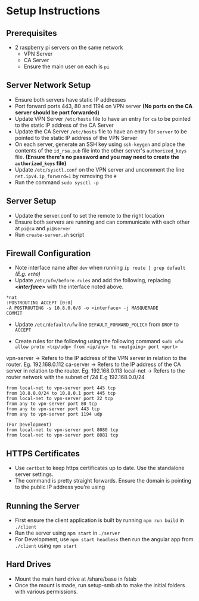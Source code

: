 # Setup Instructions

## Prerequisites
- 2 raspberry pi servers on the same network
  - VPN Server
  - CA Server
  - Ensure the main user on each is `pi`

## Server Network Setup
- Ensure both servers have static IP addresses
- Port forward ports 443, 80 and 1194 on VPN server **(No ports on the CA server should be port forwarded)**
- Update VPN Server `/etc/hosts` file to have an entry for `ca` to be pointed to the static IP address of the CA Server
- Update the CA Server `/etc/hosts` file to have an entry for `server` to be pointed to the static IP address of the VPN Server
- On each server, generate an SSH key using `ssh-keygen` and place the contents of the `id_rsa.pub` file into the other server's `authorized_keys` file. **(Ensure there's no password and you may need to create the `authorized_keys` file)**
- Update `/etc/sysctl.conf` on the VPN server and uncomment the line `net.ipv4.ip_forward=1` by removing the `#`
- Run the command `sudo sysctl -p`

## Server Setup
- Update the server.conf to set the remote to the right location
- Ensure both servers are running and can communicate with each other at `pi@ca` and `pi@server`
- Run `create-server.sh` script

## Firewall Configuration
- Note interface name after `dev` when running `ip route | grep default` *(E.g. `eth0`)*
- Update `/etc/ufw/before.rules` and add the following, replacing ***\<interface>*** with the interface noted above.

```
*nat
:POSTROUTING ACCEPT [0:0]
-A POSTROUTING -s 10.8.0.0/8 -o <interface> -j MASQUERADE
COMMIT
```

- Update `/etc/default/ufw` line `DEFAULT_FORWARD_POLICY` from `DROP` to `ACCEPT`

- Create rules for the following using the following command `sudo ufw allow proto <tcp/udp> from <ip/any> to <outgoing> port <port>`

vpn-server -> Refers to the IP address of the VPN server in relation to the router. Eg. 192.168.0.112
ca-server -> Refers to the IP address of the CA server in relation to the router. Eg. 192.168.0.113
local-net -> Refers to the router network with the subnet of /24 E.g 192.168.0.0/24

```
from local-net to vpn-server port 445 tcp
from 10.8.0.0/24 to 10.8.0.1 port 445 tcp
from local-net to vpn-server port 22 tcp
from any to vpn-server port 80 tcp
from any to vpn-server port 443 tcp
from any to vpn-server port 1194 udp

(For Development)
from local-net to vpn-server port 8080 tcp
from local-net to vpn-server port 8081 tcp
```

## HTTPS Certificates
- Use `certbot` to keep https certificates up to date. Use the standalone server settings.
- The command is pretty straight forwards. Ensure the domain is pointing to the public IP address you're using

## Running the Server
- First ensure the client application is built by running `npm run build` in `./client` 
- Run the server using `npm start` in `./server`
- For Development, use `npm start headless` then run the angular app from `./client` using `npm start`

## Hard Drives
- Mount the main hard drive at /share/base in fstab
- Once the mount is made, run setup-smb.sh to make the initial folders with various permissions.